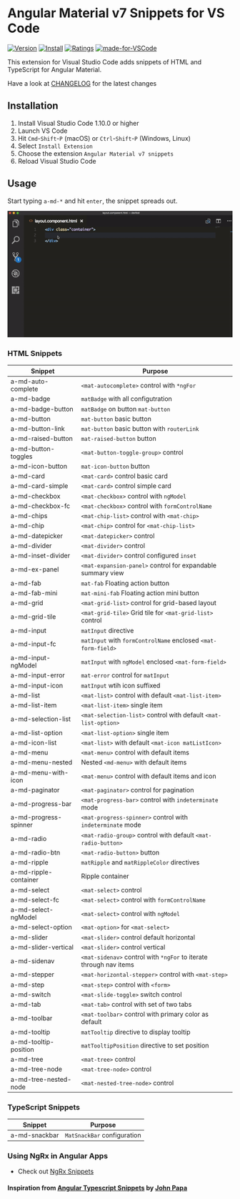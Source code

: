# Angular Material v7 Snippets for VS Code

[![Version](https://vsmarketplacebadge.apphb.com/version/hardikpthv.AngularMaterial.svg)](https://marketplace.visualstudio.com/items?itemName=hardikpthv.AngularMaterial)
[![Install](https://vsmarketplacebadge.apphb.com/installs/hardikpthv.AngularMaterial.svg)](https://marketplace.visualstudio.com/items?itemName=hardikpthv.AngularMaterial)
[![Ratings](https://vsmarketplacebadge.apphb.com/rating-short/hardikpthv.AngularMaterial.svg)](https://marketplace.visualstudio.com/items?itemName=hardikpthv.AngularMaterial)
[![made-for-VSCode](https://img.shields.io/badge/Made%20for-VSCode-1f425f.svg)](https://code.visualstudio.com/)

This extension for Visual Studio Code adds snippets of HTML and TypeScript for Angular Material.

Have a look at [CHANGELOG](CHANGELOG.md) for the latest changes

## Installation

1.  Install Visual Studio Code 1.10.0 or higher
1.  Launch VS Code
1.  Hit `Cmd`-`Shift`-`P` (macOS) or `Ctrl`-`Shift`-`P` (Windows, Linux)
1.  Select `Install Extension`
1.  Choose the extension `Angular Material v7 snippets`
1.  Reload Visual Studio Code

## Usage

Start typing `a-md-*` and hit `enter`, the snippet spreads out.

![Use Extension](images/usage.gif)

### HTML Snippets

| Snippet               | Purpose                                                            |
| --------------------- | ------------------------------------------------------------------ |
| a-md-auto-complete    | `<mat-autocomplete>` control with `*ngFor`                         |
| a-md-badge            | `matBadge` with all configutration                                 |
| a-md-badge-button     | `matBadge` on button `mat-button`                                  |
| a-md-button           | `mat-button` basic button                                          |
| a-md-button-link      | `mat-button` basic button with `routerLink`                        |
| a-md-raised-button    | `mat-raised-button` button                                         |
| a-md-button-toggles   | `<mat-button-toggle-group>` control                                |
| a-md-icon-button      | `mat-icon-button` button                                           |
| a-md-card             | `<mat-card>` control basic card                                    |
| a-md-card-simple      | `<mat-card>` control simple card                                   |
| a-md-checkbox         | `<mat-checkbox>` control with `ngModel`                            |
| a-md-checkbox-fc      | `<mat-checkbox>` control with `formControlName`                    |
| a-md-chips            | `<mat-chip-list>` control with `<mat-chip>`                        |
| a-md-chip             | `<mat-chip>` control for `<mat-chip-list>`                         |
| a-md-datepicker       | `<mat-datepicker>` control                                         |
| a-md-divider          | `<mat-divider>` control                                            |
| a-md-inset-divider    | `<mat-divider>` control configured `inset`                         |
| a-md-ex-panel         | `<mat-expansion-panel>` control for expandable summary view        |
| a-md-fab              | `mat-fab` Floating action button                                   |
| a-md-fab-mini         | `mat-mini-fab` Floating action mini button                         |
| a-md-grid             | `<mat-grid-list>` control for grid-based layout                    |
| a-md-grid-tile        | `<mat-grid-tile>` Grid tile for `<mat-grid-list>` control          |
| a-md-input            | `matInput` directive                                               |
| a-md-input-fc         | `matInput` with `formControlName` enclosed `<mat-form-field>`      |
| a-md-input-ngModel    | `matInput` with `ngModel` enclosed `<mat-form-field>`              |
| a-md-input-error      | `mat-error` control for `matInput`                                 |
| a-md-input-icon       | `matInput` wtih icon suffixed                                      |
| a-md-list             | `<mat-list>` control with default `<mat-list-item>`                |
| a-md-list-item        | `<mat-list-item>` single item                                      |
| a-md-selection-list   | `<mat-selection-list>` control with default `<mat-list-option>`    |
| a-md-list-option      | `<mat-list-option>` single item                                    |
| a-md-icon-list        | `<mat-list>` with default `<mat-icon matListIcon>`                 |
| a-md-menu             | `<mat-menu>` control with default items                            |
| a-md-menu-nested      | Nested `<md-menu>` with default items                              |
| a-md-menu-with-icon   | `<mat-menu>` control with default items and icon                   |
| a-md-paginator        | `<mat-paginator>` control for pagination                           |
| a-md-progress-bar     | `<mat-progress-bar>` control with `indeterminate` mode             |
| a-md-progress-spinner | `<mat-progress-spinner>` control with `indeterminate` mode         |
| a-md-radio            | `<mat-radio-group>` control with default `<mat-radio-button>`      |
| a-md-radio-btn        | `<mat-radio-button>` button                                        |
| a-md-ripple           | `matRipple` and `matRippleColor` directives                        |
| a-md-ripple-container | Ripple container                                                   |
| a-md-select           | `<mat-select>` control                                             |
| a-md-select-fc        | `<mat-select>` control with `formControlName`                      |
| a-md-select-ngModel   | `<mat-select>` control with `ngModel`                              |
| a-md-select-option    | `<mat-option>` for `<mat-select>`                                  |
| a-md-slider           | `<mat-slider>` control default horizontal                          |
| a-md-slider-vertical  | `<mat-slider>` control vertical                                    |
| a-md-sidenav          | `<mat-sidenav>` control with `*ngFor` to iterate through nav items |
| a-md-stepper          | `<mat-horizontal-stepper>` control with `<mat-step>`               |
| a-md-step             | `<mat-step>` control with `<form>`                                 |
| a-md-switch           | `<mat-slide-toggle>` switch control                                |
| a-md-tab              | `<mat-tab>` control with set of two tabs                           |
| a-md-toolbar          | `<mat-toolbar>` control with primary color as default              |
| a-md-tooltip          | `matTooltip` directive to display tooltip                          |
| a-md-tooltip-position | `matTooltipPosition` directive to set position                     |
| a-md-tree             | `<mat-tree>` control                                               |
| a-md-tree-node        | `<mat-tree-node>` control                                          |
| a-md-tree-nested-node | `<mat-nested-tree-node>` control                                   |

### TypeScript Snippets

| Snippet       | Purpose                     |
| ------------- | --------------------------- |
| a-md-snackbar | `MatSnackBar` configuration |

### Using NgRx in Angular Apps

- Check out [NgRx Snippets](https://bit.ly/ngrx-vscode)

#### Inspiration from [Angular Typescript Snippets](https://marketplace.visualstudio.com/items?itemName=johnpapa.Angular2) by [John Papa](https://github.com/johnpapa/)
